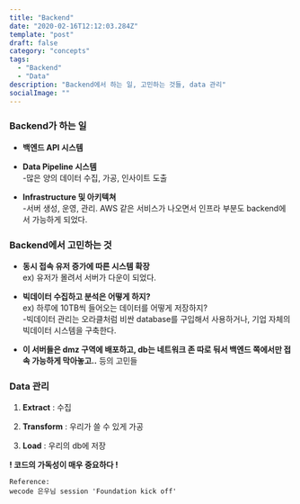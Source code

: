 ```yaml
---
title: "Backend"
date: "2020-02-16T12:12:03.284Z"
template: "post"
draft: false
category: "concepts"
tags:
  - "Backend"
  - "Data"
description: "Backend에서 하는 일, 고민하는 것들, data 관리"
socialImage: ""
---
```



### Backend가 하는 일

- **백엔드 API 시스템**
- **Data Pipeline 시스템**\
    -많은 양의 데이터 수집, 가공, 인사이트 도출

- **Infrastructure 및 아키텍쳐**\
    -서버 생성, 운영, 관리. AWS 같은 서비스가 나오면서 인프라 부분도 backend에서 가능하게 되었다.

### Backend에서 고민하는 것

- **동시 접속 유저 증가에 따른 시스템 확장**\
    ex) 유저가 몰려서 서버가 다운이 되었다.

- **빅데이터 수집하고 분석은 어떻게 하지?**\
    ex) 하루에 10TB씩 들어오는 데이터를 어떻게 저장하지?\
    -빅데이터 관리는 오라클처럼 비싼 database를 구입해서 사용하거나, 기업 자체의 빅데이터 시스템을 구축한다.

- **이 서버들은 dmz 구역에 배포하고, db는 네트워크 존 따로 둬서 백엔드 쪽에서만 접속 가능하게 막아놓고..** 등의 고민들

### Data 관리

1) **Extract** : 수집

2) **Transform** : 우리가 쓸 수 있게 가공

3) **Load** : 우리의 db에 저장

<p>

**! 코드의 가독성이 매우 중요하다 !**

```
Reference:
wecode 은우님 session 'Foundation kick off'
```
